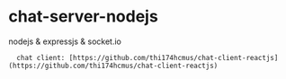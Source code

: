 # chat-server-nodejs
nodejs &amp; expressjs &amp; socket.io

      chat client: [https://github.com/thi174hcmus/chat-client-reactjs](https://github.com/thi174hcmus/chat-client-reactjs) 

